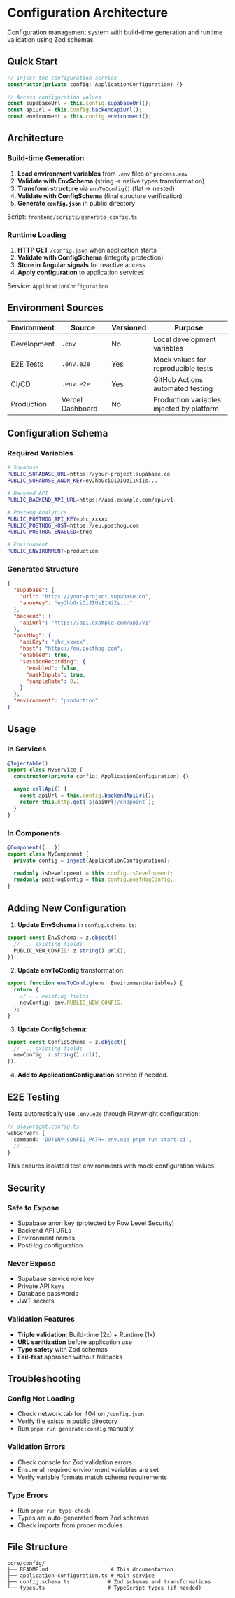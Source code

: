 # Configuration Architecture

Configuration management system with build-time generation and runtime validation using Zod schemas.

## Quick Start

```typescript
// Inject the configuration service
constructor(private config: ApplicationConfiguration) {}

// Access configuration values
const supabaseUrl = this.config.supabaseUrl();
const apiUrl = this.config.backendApiUrl();
const environment = this.config.environment();
```

## Architecture

### Build-time Generation

1. **Load environment variables** from `.env` files or `process.env`
2. **Validate with EnvSchema** (string → native types transformation)
3. **Transform structure** via `envToConfig()` (flat → nested)
4. **Validate with ConfigSchema** (final structure verification)
5. **Generate `config.json`** in public directory

Script: `frontend/scripts/generate-config.ts`

### Runtime Loading

1. **HTTP GET** `/config.json` when application starts
2. **Validate with ConfigSchema** (integrity protection)
3. **Store in Angular signals** for reactive access
4. **Apply configuration** to application services

Service: `ApplicationConfiguration`

## Environment Sources

| Environment | Source | Versioned | Purpose |
|---|---|---|---|
| Development | `.env` | No | Local development variables |
| E2E Tests | `.env.e2e` | Yes | Mock values for reproducible tests |
| CI/CD | `.env.e2e` | Yes | GitHub Actions automated testing |
| Production | Vercel Dashboard | No | Production variables injected by platform |

## Configuration Schema

### Required Variables

```bash
# Supabase
PUBLIC_SUPABASE_URL=https://your-project.supabase.co
PUBLIC_SUPABASE_ANON_KEY=eyJhbGciOiJIUzI1NiIs...

# Backend API
PUBLIC_BACKEND_API_URL=https://api.example.com/api/v1

# PostHog Analytics
PUBLIC_POSTHOG_API_KEY=phc_xxxxx
PUBLIC_POSTHOG_HOST=https://eu.posthog.com
PUBLIC_POSTHOG_ENABLED=true

# Environment
PUBLIC_ENVIRONMENT=production
```

### Generated Structure

```json
{
  "supabase": {
    "url": "https://your-project.supabase.co",
    "anonKey": "eyJhbGciOiJIUzI1NiIs..."
  },
  "backend": {
    "apiUrl": "https://api.example.com/api/v1"
  },
  "postHog": {
    "apiKey": "phc_xxxxx",
    "host": "https://eu.posthog.com",
    "enabled": true,
    "sessionRecording": {
      "enabled": false,
      "maskInputs": true,
      "sampleRate": 0.1
    }
  },
  "environment": "production"
}
```

## Usage

### In Services

```typescript
@Injectable()
export class MyService {
  constructor(private config: ApplicationConfiguration) {}

  async callApi() {
    const apiUrl = this.config.backendApiUrl();
    return this.http.get(`${apiUrl}/endpoint`);
  }
}
```

### In Components

```typescript
@Component({...})
export class MyComponent {
  private config = inject(ApplicationConfiguration);

  readonly isDevelopment = this.config.isDevelopment;
  readonly postHogConfig = this.config.postHogConfig;
}
```

## Adding New Configuration

1. **Update EnvSchema** in `config.schema.ts`:
```typescript
export const EnvSchema = z.object({
  // ... existing fields
  PUBLIC_NEW_CONFIG: z.string().url(),
});
```

2. **Update envToConfig** transformation:
```typescript
export function envToConfig(env: EnvironmentVariables) {
  return {
    // ... existing fields
    newConfig: env.PUBLIC_NEW_CONFIG,
  };
}
```

3. **Update ConfigSchema**:
```typescript
export const ConfigSchema = z.object({
  // ... existing fields
  newConfig: z.string().url(),
});
```

4. **Add to ApplicationConfiguration** service if needed.

## E2E Testing

Tests automatically use `.env.e2e` through Playwright configuration:

```typescript
// playwright.config.ts
webServer: {
  command: 'DOTENV_CONFIG_PATH=.env.e2e pnpm run start:ci',
  // ...
}
```

This ensures isolated test environments with mock configuration values.

## Security

### Safe to Expose
- Supabase anon key (protected by Row Level Security)
- Backend API URLs
- Environment names
- PostHog configuration

### Never Expose
- Supabase service role key
- Private API keys
- Database passwords
- JWT secrets

### Validation Features
- **Triple validation**: Build-time (2x) + Runtime (1x)
- **URL sanitization** before application use
- **Type safety** with Zod schemas
- **Fail-fast** approach without fallbacks

## Troubleshooting

### Config Not Loading
- Check network tab for 404 on `/config.json`
- Verify file exists in public directory
- Run `pnpm run generate:config` manually

### Validation Errors
- Check console for Zod validation errors
- Ensure all required environment variables are set
- Verify variable formats match schema requirements

### Type Errors
- Run `pnpm run type-check`
- Types are auto-generated from Zod schemas
- Check imports from proper modules

## File Structure

```
core/config/
├── README.md                    # This documentation
├── application-configuration.ts # Main service
├── config.schema.ts            # Zod schemas and transformations
└── types.ts                    # TypeScript types (if needed)
```